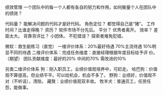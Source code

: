 绩效管理
一个团队中的每一个人都有各自的努力和作用，如何衡量个人在团队中的绩效？

代码量？ 能解决问题的代码才是好代码。
角色定位？ 都觉得自己是“猪”。
工作时间？比谁走得晚？
资历？ 软件市场不分先后。
平分？ 优秀者离开。
效率？ 差距太大。
背靠背评比？ 小团体。
不犯错误？ 探索者难免犯错。

微软：救生艇练习（直觉）
一维评价体系：20%最好待遇 70%主流待遇 10%明显不同的待遇
二维评价体系：完成任务维度：直接经理根据年度目标给予评               价。（期望）
			  团队贡献维度：最好的20% 中间的70% 需改进的10%

另类二维评价体系
狗：刚入职员工，业绩价值观培养中，可赶走。
哈巴狗：价值观不算提高，但业绩平平。可以给机会，机会不多了。
野狗：业绩好，价值观不对（不听话），清除。
藏獒：业绩价值观双丰收。
牧羊犬：普通员工，任劳任怨，能做事。
